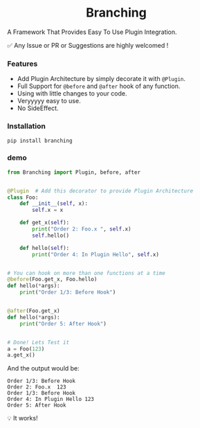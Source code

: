 <h1 align="center">Branching</h1>

A Framework That Provides Easy To Use Plugin Integration.


✅ Any Issue or PR or Suggestions are highly welcomed !


### Features

- Add Plugin Architecture by simply decorate it with `@Plugin`.
- Full Support for `@before` and `@after` hook of any function.
- Using with little changes to your code.
- Veryyyyy easy to use.
- No SideEffect.

### Installation

```
pip install branching
```

### demo

```python
from Branching import Plugin, before, after


@Plugin  # Add this decorator to provide Plugin Architecture
class Foo:
    def __init__(self, x):
        self.x = x

    def get_x(self):
        print("Order 2: Foo.x ", self.x)
        self.hello()

    def hello(self):
        print("Order 4: In Plugin Hello", self.x)


# You can hook on more than one functions at a time
@before(Foo.get_x, Foo.hello)
def hello(*args):
    print("Order 1/3: Before Hook")


@after(Foo.get_x)
def hello(*args):
    print("Order 5: After Hook")


# Done! Lets Test it
a = Foo(123)
a.get_x()
```

And the output would be:

```text
Order 1/3: Before Hook
Order 2: Foo.x  123
Order 1/3: Before Hook
Order 4: In Plugin Hello 123
Order 5: After Hook
```

💡 It works!
